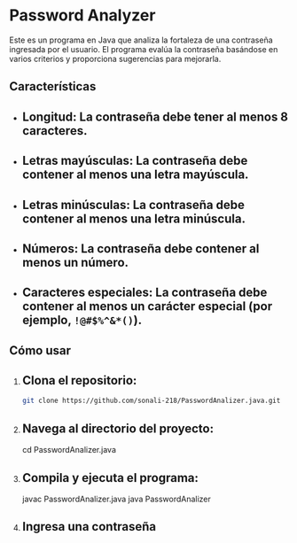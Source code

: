 # Password Analyzer

Este es un programa en Java que analiza la fortaleza de una contraseña ingresada por el usuario. 
El programa evalúa la contraseña basándose en varios criterios y proporciona sugerencias para mejorarla.

## Características

- ## Longitud: La contraseña debe tener al menos 8 caracteres.
- ## Letras mayúsculas: La contraseña debe contener al menos una letra mayúscula.
- ## Letras minúsculas: La contraseña debe contener al menos una letra minúscula.
- ## Números: La contraseña debe contener al menos un número.
- ## Caracteres especiales: La contraseña debe contener al menos un carácter especial (por ejemplo, `!@#$%^&*()`).

## Cómo usar

1. ## Clona el repositorio:
   ```bash
   git clone https://github.com/sonali-218/PasswordAnalizer.java.git
2. ## Navega al directorio del proyecto:
   cd PasswordAnalizer.java
3. ## Compila y ejecuta el programa:
   javac PasswordAnalizer.java
   java PasswordAnalizer
4. ## Ingresa una contraseña
